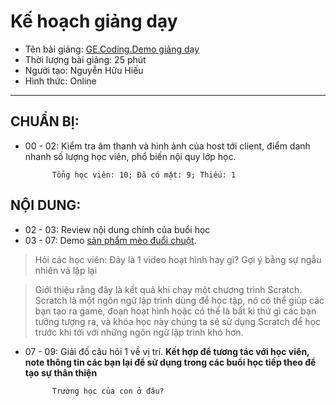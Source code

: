 # Kế hoạch giảng dạy
- Tên bài giảng: [GE.Coding.Demo giảng dạy](https://docs.google.com/presentation/d/1mAxgSDydyOz54f-2kBsYKJe3H3UCHt8AzUmKD9SVhHw/edit#slide=id.p5)
- Thời lượng bài giảng: 25 phút
- Người tạo: Nguyễn Hữu Hiếu
- Hình thức: Online
---
## CHUẨN BỊ:
- 00 - 02:	Kiểm tra âm thanh và hình ảnh của host tới client, điểm danh nhanh số lượng học viên, phổ biến nội quy lớp học.
  
		    Tổng học viên: 10; Đã có mặt: 9; Thiếu: 1

## NỘI DUNG:
- 02 - 03:	Review nội dung chính của buổi học
- 03 - 07:	Demo [sản phẩm mèo đuổi chuột](https://scratch.mit.edu/projects/590459962).

> Hỏi các học viên: Đây là 1 video hoạt hình hay gì? Gợi ý bằng sự ngẫu nhiên và lặp lại

> Giới thiệu rằng đây là kết quả khi chạy một chương trình Scratch. Scratch là một ngôn ngữ lập trình dùng để học tập, nó có thể giúp các bạn tạo ra game, đoạn hoạt hình hoặc có thể là bất kì thứ gì các bạn tưởng tượng ra, và khóa học này chúng ta sẽ sử dụng Scratch để học trước khi tới với những ngôn ngữ lập trình khó hơn.

- 07 - 09:	Giải đố câu hỏi 1 về vị trí. **Kết hợp để tương tác với học viên, note thông tin các bạn lại để sử dụng trong các buổi học tiếp theo để tạo sự thân thiện**

			Trường học của con ở đâu?

		